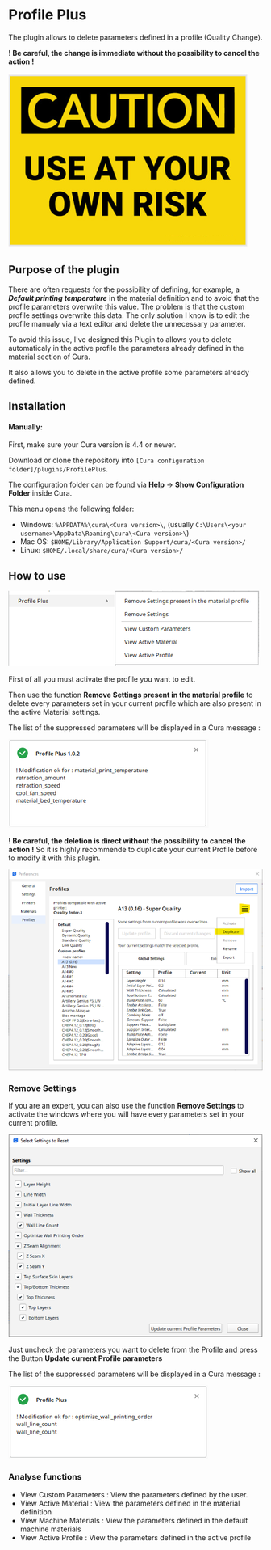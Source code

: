 # Profile Plus

The plugin allows to delete parameters defined in a profile (Quality Change). 

**! Be careful, the change is immediate without the possibility to cancel the action !**


![CAUTION](./images/caution.png)

## Purpose of the plugin

There are often requests for the possibility of defining, for example, a ***Default printing temperature*** in the material definition and to avoid that the profile parameters overwrite this value. The problem is that the custom profile settings overwrite this data. The only solution I know is to edit the profile manualy via a text editor and delete the unnecessary parameter.

To avoid this issue, I've designed this Plugin to allows you to delete automaticaly in the active profile the parameters already defined in the material section of Cura. 

It also  allows you to delete in the active profile some parameters already defined. 


## Installation

#### Manually:
First, make sure your Cura version is  4.4 or newer.

Download or clone the repository into `[Cura configuration folder]/plugins/ProfilePlus`.

The configuration folder can be found via **Help** -> **Show Configuration Folder** inside Cura.

This menu opens the following folder:
* Windows: `%APPDATA%\cura\<Cura version>\`, (usually `C:\Users\<your username>\AppData\Roaming\cura\<Cura version>\`)
* Mac OS: `$HOME/Library/Application Support/cura/<Cura version>/`
* Linux: `$HOME/.local/share/cura/<Cura version>/`


## How to use

![Menu](./images/menu.png)

First of all you must activate the profile you want to edit.

Then use the function **Remove Settings present in the material profile** to delete every parameters set in your current profile which are also present in the active Material settings.

The list of the suppressed parameters will be displayed in a Cura message :

![Message](./images/message_material.png)

**! Be careful, the deletion is direct without the possibility to cancel the action !** So it is highly recommende to duplicate your current Profile before to modify it with this plugin.

![Duplicate](./images/duplicate.png)


### Remove Settings

If you are an expert, you can also use the function **Remove Settings** to activate the windows where you will have every parameters set in your current profile.

![Reset](./images/reset.png)

Just uncheck the parameters you want to delete from the Profile and press the Button **Update current Profile parameters**

The list of the suppressed parameters will be displayed in a Cura message :

![Message](./images/message.png)

### Analyse functions

- View Custom Parameters : View the parameters defined by the user.
- View Active Material : View the parameters defined in the material definition
- View Machine Materials : View the parameters defined in the default machine materials
- View Active Profile : View the parameters defined in the active profile
